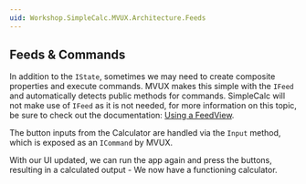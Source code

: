 ```yaml
---
uid: Workshop.SimpleCalc.MVUX.Architecture.Feeds
---
```


## Feeds &amp; Commands

In addition to the `IState`, sometimes we may need to create composite properties and execute commands. MVUX makes this simple with the `IFeed` and automatically detects public methods for commands. SimpleCalc will not make use of `IFeed` as it is not needed, for more information on this topic, be sure to check out the documentation: [Using a FeedView](xref:Uno.Extensions.Mvux.HowToSimpleFeed).

The button inputs from the Calculator are handled via the `Input` method, which is exposed as an `ICommand` by MVUX.

With our UI updated, we can run the app again and press the buttons, resulting in a calculated output - We now have a functioning calculator.
